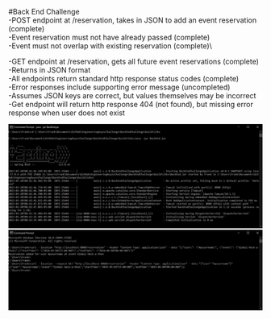 #Back End Challenge\
-POST endpoint at /reservation, takes in JSON to add an event reservation (complete)\
-Event reservation must not have already passed (complete)\
-Event must not overlap with existing reservation (complete)\

-GET endpoint at /reservation, gets all future event reservations (complete)\
    -Returns in JSON format\
-All endpoints return standard http response status codes (complete)\
-Error responses include supporting error message (uncompleted)\
    -Assumes JSON keys are correct, but values themselves may be incorrect\
    -Get endpoint will return http response 404 (not found), but missing error response when user does not exist
    
![Screenshot](SpringBoot.PNG)
![Screenshot](ExpectedResults.PNG)